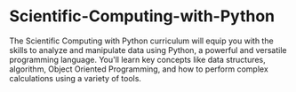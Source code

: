 # Scientific-Computing-with-Python
The Scientific Computing with Python curriculum will equip you with the skills to analyze and manipulate data using Python, a powerful and versatile programming language. You'll learn key concepts like data structures, algorithm, Object Oriented Programming, and how to perform complex calculations using a variety of tools.

